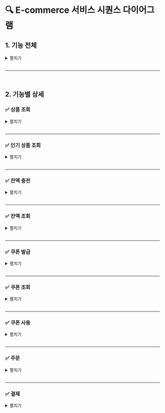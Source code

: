 #  🔍️ E-commerce 서비스 시퀀스 다이어그램

## 1. 기능 전체

<details>
<summary> 펼치기 </summary>

```mermaid
sequenceDiagram
    participant 사용자
    participant 상품
    participant 재고
    participant 잔액
    participant 쿠폰
    participant 결제
    participant 외부시스템

    %% 상품 조회
    사용자->>상품: 상품 목록 조회 요청
    상품-->>사용자: 상품 정보 응답

    %% 인기 상품 조회
    사용자->>상품: 인기 상품 조회 요청
    상품-->>사용자: 인기 상품 응답

    %% 잔액 충전
    사용자->>잔액: 잔액 충전 요청
    잔액-->>사용자: 잔액 충전 완료

    %% 주문 및 결제
    사용자->>결제: 주문 요청 (상품 ID, 수량, 쿠폰)

    %% 재고 확인
    결제->>상품: 상품 재고 조회
    상품->>재고: 재고 수량 조회
    alt 재고 부족
        결제-->>사용자: 재고 부족 (다른 상품을 선택해 주세요)
    else 재고 충분
        결제->>쿠폰: 쿠폰 사용 여부 확인
        alt 쿠폰 사용 불가
            결제-->>사용자: 쿠폰 사용 불가
        else 쿠폰 할인 적용
            쿠폰-->>결제: 쿠폰 할인 금액 적용
        end

        %% 결제 진행
        결제->>잔액: 잔액 차감 요청
        alt 잔액 부족
            결제-->>사용자: 잔액 부족
        else 잔액 충분
            %% 결제 완료 후 마지막 처리 (잔액 차감, 쿠폰 적용, 재고 차감)
            잔액->>잔액: 잔액 차감
            결제->>상품: 상품 재고 차감
            상품-->>재고: 재고 수량 차감
            결제->>외부시스템: 주문 정보 전송
            외부시스템-->>결제: 전송 완료
            결제-->>사용자: 결제 완료
        end
    end
```

</details>

<br>

---

<br>

## 2. 기능별 상세

### ✅ 상품 조회
<details>
<summary> 펼치기 </summary>

> ※ 초기 시퀀스 다이어그램은 RDB 기반으로 작성합니다.  
> 추후 성능 최적화 시 별도 **캐시 저장소(ex. Redis)** 를 통해 관리하는 구조로 확장합니다.
<br>

```mermaid
sequenceDiagram
    participant 사용자
    participant 상품
    participant 상품DB
    participant 재고
    participant 재고DB
    사용자->>상품: 상품 목록 조회 요청
    activate 상품
    alt 상품 데이터 조회 성공
        상품->>상품DB: 상품 정보 목록 조회
        activate 상품DB
        상품DB-->>상품: 상품 리스트 반환
        deactivate 상품DB
        상품->>재고: 상품별 재고 수량 조회
        activate 재고
        재고->>재고DB: 재고 수량 조회
        activate 재고DB
        재고DB-->>재고: 재고 수량 반환
        deactivate 재고DB
        재고-->>상품: 상품별 재고 응답
        deactivate 재고
        상품-->>사용자: 상품 정보 + 재고 포함 응답
    else 상품 정보 조회 실패 or 재고 조회 실패
        상품-->>사용자: 상품 조회 실패 응답 (에러 메시지 포함)
    end
    deactivate 상품
```

</details>

<br>

---


### ✅ 인기 상품 조회
<details>
<summary> 펼치기 </summary>

> ※ 초기 시퀀스 다이어그램은 RDB 기반으로 작성합니다. <br>
> 추후 성능 최적화 시 별도 **캐시 저장소(ex. Redis)** 를 통해 관리하는 구조로 확장합니다.

```mermaid
sequenceDiagram
    participant 사용자
    participant 인기상품조회
    participant 통계DB
    participant 상품
    participant 상품DB

    사용자->>인기상품조회: 인기 상품 목록 요청
    activate 인기상품조회

    인기상품조회->>통계DB: 최근 3일간 판매량 기준 상위 5개 상품 ID 조회
    activate 통계DB
    통계DB-->>인기상품조회: 인기 상품 ID 리스트 반환
    deactivate 통계DB

    인기상품조회->>상품: 상품 상세 정보 요청
    activate 상품
    상품->>상품DB: 상품 정보 조회
    activate 상품DB
    상품DB-->>상품: 상품 상세 정보 반환
    deactivate 상품DB
    상품-->>인기상품조회: 상품 정보 반환
    deactivate 상품

    인기상품조회-->>사용자: 인기 상품 목록 응답
    deactivate 인기상품조회

```
</details>

<br>

---

### ✅ 잔액 충전
<details>
<summary> 펼치기 </summary>

```mermaid
sequenceDiagram
    participant 사용자
    participant 잔액
    participant 잔액DB

    사용자->>잔액: 잔액 충전 요청 (충전 금액 포함)
    activate 잔액

    alt 사용자 존재 & 금액 유효
        잔액->>잔액DB: 사용자 잔액 증가 처리
        activate 잔액DB
        잔액DB-->>잔액: 처리 완료
        deactivate 잔액DB
        잔액-->>사용자: 충전 완료 응답
    else 사용자 없음 또는 금액 오류
        잔액-->>사용자: 충전 실패 응답 (사유 포함)
    end

    deactivate 잔액

```

</details>

<br>

---


### ✅ 잔액 조회
<details>
<summary> 펼치기 </summary>

```mermaid
sequenceDiagram
    participant 사용자
    participant 잔액
    participant 잔액DB

    사용자->>잔액: 잔액 조회 요청
    activate 잔액

    alt 사용자 존재 & 조회 성공
        잔액->>잔액DB: 사용자 잔액 조회
        activate 잔액DB
        잔액DB-->>잔액: 잔액 반환
        deactivate 잔액DB
        잔액-->>사용자: 잔액 응답
    else 사용자 없음 또는 DB 오류
        잔액-->>사용자: 잔액 조회 실패 응답 (에러 메시지 포함)
    end

    deactivate 잔액

```

</details>

<br>

---


### ✅ 쿠폰 발급
<details>
<summary> 펼치기 </summary>

> ※ 현재는 RDB 기반으로 작성됩니다.  
> 추후 성능 최적화 시, 쿠폰 발급 및 조회는 **Redis**를 사용하여 실시간 처리합니다.  
> RDB는 전체 쿠폰 수량 관리 및 일관성 유지에 사용되며, <br>
> Redis는 **실시간 발급**과 **조회**를 빠르게 처리합니다.

```mermaid
sequenceDiagram
    participant 사용자
    participant 쿠폰
    participant 쿠폰DB

    사용자->>쿠폰: 쿠폰 발급 요청
    activate 쿠폰
    쿠폰->>쿠폰DB: 쿠폰 발급 가능 여부 확인
    activate 쿠폰DB
    alt 쿠폰 발급 가능
        쿠폰->>쿠폰DB: 쿠폰 발급 처리 (잔여 수량 차감)
        쿠폰DB-->>쿠폰: 발급 완료
        쿠폰-->>사용자: 발급된 쿠폰 응답
    else 쿠폰 발급 불가
        쿠폰-->>사용자: 발급 불가 응답
    end
    deactivate 쿠폰DB
    deactivate 쿠폰

```


</details>

<br>

---

### ✅ 쿠폰 조회
<details>
<summary> 펼치기 </summary>

```mermaid
sequenceDiagram
    participant 사용자
    participant 쿠폰
    participant 쿠폰DB

    사용자->>쿠폰: 보유 쿠폰 목록 조회 요청
    activate 쿠폰
    alt 사용자 존재 & 조회 성공
        쿠폰->>쿠폰DB: 사용자 보유 쿠폰 조회
        activate 쿠폰DB
        쿠폰DB-->>쿠폰: 보유 쿠폰 목록 반환 (0개 가능)
        deactivate 쿠폰DB
        쿠폰-->>사용자: 쿠폰 목록 응답
    else 사용자 없음 or DB 오류
        쿠폰-->>사용자: 쿠폰 조회 실패 응답
    end
    deactivate 쿠폰

```

</details>

<br>

---

### ✅ 쿠폰 사용
<details>
<summary> 펼치기 </summary>

```mermaid
sequenceDiagram
    participant 사용자
    participant 쿠폰
    participant 쿠폰DB

    사용자->>쿠폰: 쿠폰 사용 요청
    activate 쿠폰
    쿠폰->>쿠폰DB: 쿠폰 상태 확인 (유효성 검사)
    activate 쿠폰DB

    alt 쿠폰 사용 가능
        쿠폰->>쿠폰DB: 쿠폰 사용 처리 (상태 변경)
        쿠폰DB-->>쿠폰: 사용 처리 완료
        쿠폰-->>사용자: 쿠폰 사용 완료 응답
    else 쿠폰 사용 불가
        쿠폰-->>사용자: 쿠폰 사용 불가 응답
    end
    deactivate 쿠폰DB
    deactivate 쿠폰
```

</details>

<br>

---

### ✅ 주문
<details>
<summary> 펼치기 </summary>

```mermaid
sequenceDiagram
    participant 사용자
    participant 주문
    participant 쿠폰
    participant 잔액

    사용자->>주문: 주문 요청 (상품, 수량, 쿠폰)
    activate 주문

    주문->>쿠폰: 쿠폰 유효성 확인
    activate 쿠폰
    쿠폰-->>주문: 할인 금액 or 사용 불가
    deactivate 쿠폰

    주문->>잔액: 결제 가능 여부 확인 (최종 결제 금액)
    activate 잔액
    잔액-->>주문: 결제 가능 or 잔액 부족
    deactivate 잔액

    주문-->>사용자: 주문 결과 응답
    deactivate 주문
```

</details>

<br>

---

### ✅ 결제
<details>
<summary> 펼치기 </summary>

```mermaid
sequenceDiagram
    participant 주문
    participant 결제
    participant 잔액
    participant 쿠폰
    participant 외부시스템

    주문->>결제: 결제 요청 (주문 ID, 금액, 쿠폰 정보)
    activate 결제

    alt 결제 조건 만족
        결제->>잔액: 잔액 차감 요청
        activate 잔액
        alt 잔액 차감 성공
            잔액-->>결제: 차감 완료
            결제->>쿠폰: 쿠폰 사용 처리
            activate 쿠폰
            쿠폰-->>결제: 사용 완료
            deactivate 쿠폰

            결제->>외부시스템: 주문 정보 전송
            activate 외부시스템
            외부시스템-->>결제: 전송 완료
            deactivate 외부시스템

            결제-->>주문: 결제 성공
        else 잔액 부족 또는 실패
            잔액-->>결제: 차감 실패
            결제-->>주문: 결제 실패 (잔액 부족)
        end
        deactivate 잔액
    else 결제 조건 불만족
        결제-->>주문: 결제 실패 (요청 오류)
    end

    deactivate 결제
```

</details>

<br>
